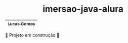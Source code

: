 <h1 align="center"> imersao-java-alura </h1>

[<sub>Lucas Gomes</sub>](https://github.com/Glomes) |
| :---: |
:construction: Projeto em construção :construction:

